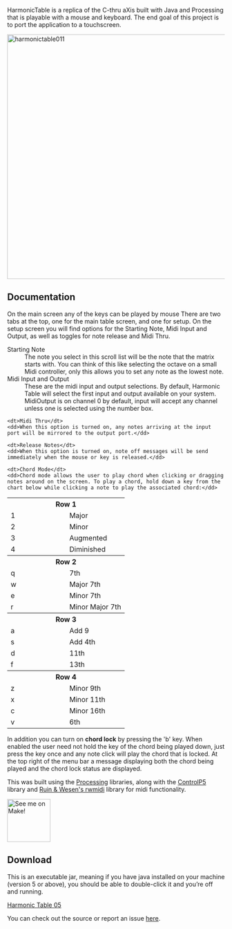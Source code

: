 HarmonicTable is a replica of the C-thru aXis built with Java and Processing that is playable with a mouse and keyboard. The end goal of this project is to port the application to a touchscreen.

<a href="http://www.grantmuller.com/wp-content/uploads/harmonictable011.gif"><img class="aligncenter size-full wp-image-368" title="harmonictable011" src="http://www.grantmuller.com/wp-content/uploads/harmonictable011.gif" alt="harmonictable011" width="520" height="565" /></a>

## Documentation

On the main screen any of the keys can be played by mouse
There are two tabs at the top, one for the main table screen, and one for setup. On the setup screen you will find options for the Starting Note, Midi Input and Output, as well as toggles for note release and Midi Thru.

<dl>
	<dt>Starting Note</dt>
	<dd>The note you select in this scroll list will be the note that the matrix starts with. You can think of this like selecting the octave on a small Midi controller, only this allows you to set any note as the lowest note.</dd> 
    <dt>Midi Input and Output</dt>
	<dd>These are the midi input and output selections. By default, Harmonic Table will select the first input and output available on your system. MidiOutput is on channel 0 by default, input will accept any channel unless one is selected using the number box.</dd>

	<dt>Midi Thru</dt>
	<dd>When this option is turned on, any notes arriving at the input port will be mirrored to the output port.</dd>

	<dt>Release Notes</dt>
	<dd>When this option is turned on, note off messages will be send immediately when the mouse or key is released.</dd>

	<dt>Chord Mode</dt>
	<dd>Chord mode allows the user to play chord when clicking or dragging notes around on the screen. To play a chord, hold down a key from the chart below while clicking a note to play the associated chord:</dd>

<table width="30%">
    <th colspan="2" width="100%">Row 1</th>
        <tr width="50%">
            <td width="50%">1</td>
            <td width="50%">Major</td>
        </tr>
        <tr>
            <td>2</td>
            <td>Minor</td>
        </tr>
        <tr>
            <td>3</td>
            <td>Augmented</td>
        </tr>
        <tr>
            <td>4</td>
            <td>Diminished</td>
        </tr>
    <th colspan="2">Row 2</th>
        <tr>
            <td>q</td>
            <td>7th</td>
        </tr>
        <tr>
            <td>w</td>
            <td>Major 7th</td>
        </tr>
        <tr>
            <td>e</td>
            <td>Minor 7th</td>
        </tr>
        <tr>
            <td>r</td>
            <td>Minor Major 7th</td>
        </tr>
    <th colspan="2">Row 3</th>
        <tr>
            <td>a</td>
            <td>Add 9</td>
        </tr>
        <tr>
            <td>s</td>
            <td>Add 4th</td>
        </tr>
        <tr>
            <td>d</td>
            <td>11th</td>
        </tr>
        <tr>
            <td>f</td>
            <td>13th</td>
        </tr>
    <th colspan="2">Row 4</th>
        <tr>
            <td>z</td>
            <td>Minor 9th</td>
        </tr>
        <tr>
            <td>x</td>
            <td>Minor 11th</td>
        </tr>
        <tr>
            <td>c</td>
            <td>Minor 16th</td>
        </tr>
        <tr>
            <td>v</td>
            <td>6th</td>
        </tr>
</table>
<dl>

In addition you can turn on <strong>chord lock</strong> by pressing the 'b' key. When enabled the user need not hold the key of the chord being played down, just press the key once and any note click will play the chord that is locked. At the top right of the menu bar a message displaying both the chord being played and the chord lock status are displayed.

This was built using the <a href="http://www.processing.org">Processing</a> libraries, along with the <a href="http://www.sojamo.de/libraries/controlP5/">ControlP5</a> library and <a href="http://ruinwesen.com/support-files/rwmidi/documentation/RWMidi.html">Ruin & Wesen's rwmidi</a> library for midi functionality.

<a href="http://blog.makezine.com/archive/2009/01/harmonic_table_input_software.html"><img src="http://makezine.com/images/ads/makers/See_Me_on_MAKE.gif" alt="See me on Make!" width="100" height="99" border="0" /></a>

## Download

This is an executable jar, meaning if you have java installed on your machine (version 5 or above), you should be able to double-click it and you&#8217;re off and running.

<a href="http://www.grantmuller.com/HarmonicTable/HarmonicTable-05.jar">Harmonic Table 05</a>

You can check out the source or report an issue <a href="https://github.com/gmuller/harmonictable/issues">here</a>.
